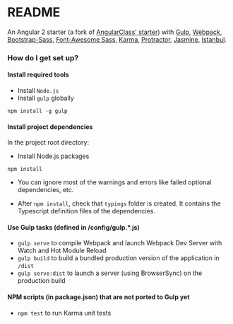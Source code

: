 # README #

An Angular 2 starter (a fork of [AngularClass' starter](https://github.com/AngularClass/angular2-webpack-starter)) with [Gulp](http://gulpjs.com/), [Webpack](http://webpack.github.io/), [Bootstrap-Sass](https://github.com/twbs/bootstrap-sass), [Font-Awesome Sass](http://fontawesome.io/), [Karma](https://karma-runner.github.io/), [Protractor](https://angular.github.io/protractor/), [Jasmine](https://github.com/jasmine/jasmine), [Istanbul](https://github.com/gotwarlost/istanbul).

### How do I get set up? ###

#### Install required tools

* Install `Node.js`
* Install `gulp` globally
```
npm install -g gulp
```

#### Install project dependencies

In the project root directory:

* Install Node.js packages
```
npm install
```
* You can ignore most of the warnings and errors like failed optional dependencies, etc.

* After `npm install`, check that `typings` folder is created. It contains the Typescript definition files of the dependencies.

#### Use Gulp tasks (defined in /config/gulp.*.js)

* `gulp serve` to compile Webpack and launch Webpack Dev Server with Watch and Hot Module Reload
* `gulp build` to build a bundled production version of the application in `/dist`
* `gulp serve:dist` to launch a server (using BrowserSync) on the production build

#### NPM scripts (in package.json) that are not ported to Gulp yet

* `npm test` to run Karma unit tests
